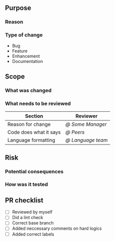 ## Purpose

### Reason

### Type of change
<!-- remove labels that don't apply -->
- Bug
- Feature
- Enhancement
- Documentation


## Scope

### What was changed
<!-- Brief summary of changes -->

### What needs to be reviewed
| Section | Reviewer |
| --- | --- |
| Reason for change | <i>@ Some Manager</i> |
| Code does what it says | <i>@ Peers</i> |
| Language formatting | <i>@ Language team</i> |

## Risk

### Potential consequences

### How was it tested


## PR checklist
<!-- replace '[ ]' with '[x]' if applicable -->
- [ ] Reviewed by myself
- [ ] Did a lint check
- [ ] Correct base branch
- [ ] Added neccessary comments on hard logics
- [ ] Added correct labels
